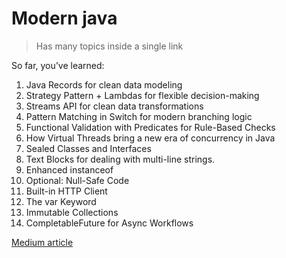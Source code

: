 # Modern java

> Has many topics inside a single link

So far, you’ve learned:

1. Java Records for clean data modeling
2. Strategy Pattern + Lambdas for flexible decision-making
3. Streams API for clean data transformations
4. Pattern Matching in Switch for modern branching logic
5. Functional Validation with Predicates for Rule-Based Checks
6. How Virtual Threads bring a new era of concurrency in Java
7. Sealed Classes and Interfaces
8. Text Blocks for dealing with multi-line strings.
9. Enhanced instanceof
10. Optional: Null-Safe Code
11. Built-in HTTP Client
12. The var Keyword
13. Immutable Collections
14. CompletableFuture for Async Workflows

[Medium article](https://rameshfadatare.medium.com/master-modern-java-like-a-pro-the-var-keyword-part-12-958e07276b02)
